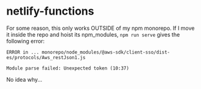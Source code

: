 # netlify-functions
For some reason, this only works OUTSIDE of my npm monorepo. If I move it inside the repo and hoist its npm_modules, `npm run serve` gives the following error:

    ERROR in ... monorepo/node_modules/@aws-sdk/client-sso/dist-es/protocols/Aws_restJson1.js

    Module parse failed: Unexpected token (10:37)

No idea why...
